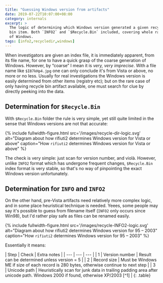 ```yaml
---
title: "Guessing Windows version from artifacts"
date: 2019-07-22T10:07:00+08:00
category: internals
excerpt: >
  The logic of determining which Windows version generated a given recycle
  bin item. Both `INFO2` and `$Recycle.Bin` included, covering whole range
  of Windows.
tags: [info2,recycledir,windows]
---
```


When investigators are given an index file, it is immediately apparent,
from its file name, for one to have a quick grasp of the coarse generation
of Windows. However, by &ldquo;coarse&rdquo; I mean it is *very,
very imprecise*. With a file name like `$I87kHp4.jpg` one can only conclude
it's from Vista or above, no more or no less. Usually for real investigations
the Windows version is easily determined from other items (registry etc);
but on the rare case of only having recycle bin artifact available, one
must search for clue by directly peeking into the data.

## Determination for `$Recycle.Bin`

With `$Recycle.Bin` folder the rule is very simple, yet still quite
limited in the sense that Windows versions are not that accurate:

{% include fullwidth-figure.html src='/images/recycle-dir-logic.svg'
	alt="Diagram about how rifiuti2 determines Windows version for Vista or above"
	caption="How `rifiuti2` determines Windows version for Vista or above" %}

The check is very simple: just scan for version number, and violà. However,
unlike `INFO2` format which has undergone frequent changes, `$Recycle.Bin`
index format is very stable, so that's no way of pinpointing the exact
Windows version unfortunately.

## Determination for `INFO` and `INFO2`

On the other hand, pre-Vista artifacts need relatively more complex logic,
and in some place heuristical technique is needed. Yeees, some people may say
it's possible to guess from filename itself (`INFO2` only occurs since Win98),
but I'd rather play safe as files can be renamed easily.

{% include fullwidth-figure.html src='/images/recycle-INFO2-logic.svg'
	alt="Diagram about how rifiuti2 determines Windows version for 95 &ndash; 2003"
	caption="How `rifiuti2` determines Windows version for 95 &ndash; 2003" %}

Essentially it means:

<div class="table-responsive" markdown="1">
| Step | Check | Extra notes |
| --- | --- | --- |
| 1 | Version number | Result can be determined unless version = 5 |
| 2 | Record size | Must be Windows ME if size of each record is 280 bytes, otherwise continue to next step |
| 3 | Unicode path | Heuristically scan for junk data in trailing padding area after unicode path. Windows 2000 if found, otherwise XP/2003 [^1] |
{: .table}
</div>

[^1]: It *might* be possible to misidentify as XP/2003 in case padding area contains no junk data, though so far no such evidence has been encountered yet. Developers *finally* cared to zero out allocated memory since Windows XP/2003.